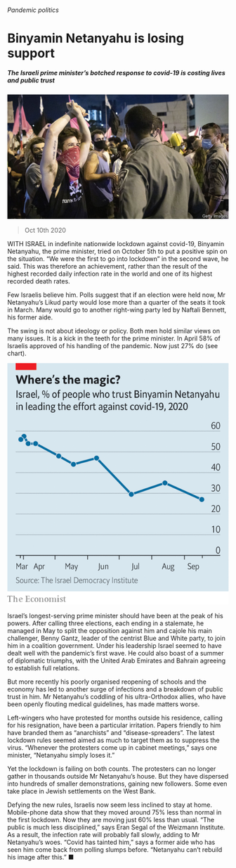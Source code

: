 ###### Pandemic politics

# Binyamin Netanyahu is losing support 

##### The Israeli prime minister’s botched response to covid-19 is costing lives and public trust 

![image](images/20201010_MAP501.jpg) 

> Oct 10th 2020 


WITH ISRAEL in indefinite nationwide lockdown against covid-19, Binyamin Netanyahu, the prime minister, tried on October 5th to put a positive spin on the situation. “We were the first to go into lockdown” in the second wave, he said. This was therefore an achievement, rather than the result of the highest recorded daily infection rate in the world and one of its highest recorded death rates.


Few Israelis believe him. Polls suggest that if an election were held now, Mr Netanyahu’s Likud party would lose more than a quarter of the seats it took in March. Many would go to another right-wing party led by Naftali Bennett, his former aide.


The swing is not about ideology or policy. Both men hold similar views on many issues. It is a kick in the teeth for the prime minister. In April 58% of Israelis approved of his handling of the pandemic. Now just 27% do (see chart).

![image](images/20201010_MAC070.png) 



Israel’s longest-serving prime minister should have been at the peak of his powers. After calling three elections, each ending in a stalemate, he managed in May to split the opposition against him and cajole his main challenger, Benny Gantz, leader of the centrist Blue and White party, to join him in a coalition government. Under his leadership Israel seemed to have dealt well with the pandemic’s first wave. He could also boast of a summer of diplomatic triumphs, with the United Arab Emirates and Bahrain agreeing to establish full relations.


But more recently his poorly organised reopening of schools and the economy has led to another surge of infections and a breakdown of public trust in him. Mr Netanyahu’s coddling of his ultra-Orthodox allies, who have been openly flouting medical guidelines, has made matters worse.


Left-wingers who have protested for months outside his residence, calling for his resignation, have been a particular irritation. Papers friendly to him have branded them as “anarchists” and “disease-spreaders”. The latest lockdown rules seemed aimed as much to target them as to suppress the virus. “Whenever the protesters come up in cabinet meetings,” says one minister, “Netanyahu simply loses it.”


Yet the lockdown is failing on both counts. The protesters can no longer gather in thousands outside Mr Netanyahu’s house. But they have dispersed into hundreds of smaller demonstrations, gaining new followers. Some even take place in Jewish settlements on the West Bank.


Defying the new rules, Israelis now seem less inclined to stay at home. Mobile-phone data show that they moved around 75% less than normal in the first lockdown. Now they are moving just 60% less than usual. “The public is much less disciplined,” says Eran Segal of the Weizmann Institute. As a result, the infection rate will probably fall slowly, adding to Mr Netanyahu’s woes. “Covid has tainted him,” says a former aide who has seen him come back from polling slumps before. “Netanyahu can’t rebuild his image after this.” ■

